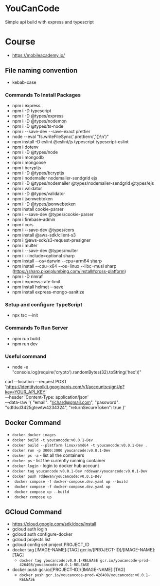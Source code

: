 # YouCanCode

Simple api build with express and typescript

# Course

-   https://mobileacademy.io/

## File naming convention

-   kebab-case

### Commands To Install Packages

-   npm i express
-   npm i -D typescript
-   npm i -D @types/express
-   npm i -D @types/nodemon
-   npm i -D @types/ts-node
-   npm i --save-dev --save-exact prettier
-   node --eval "fs.writeFileSync('.prettierrc','{}\n')"
-   npm install -D eslint @eslint/js typescript typescript-eslint
-   npm i dotenv
-   npm i -D @types/node
-   npm i mongodb
-   npm i mongoose
-   npm i bcryptjs
-   npm i -D @types/bcryptjs
-   npm i nodemailer nodemailer-sendgrid ejs
-   npm i -D @types/nodemailer @types/nodemailer-sendgrid @types/ejs
-   npm i validator
-   npm i -D @types/validator
-   npm i jsonwebtoken
-   npm i -D @types/jsonwebtoken
-   npm install cookie-parser
-   npm i --save-dev @types/cookie-parser
-   npm i firebase-admin
-   npm i cors
-   npm i --save-dev @types/cors
-   npm install @aws-sdk/client-s3
-   npm i @aws-sdk/s3-request-presigner
-   npm i multer
-   npm i --save-dev @types/multer
-   npm i --include=optional sharp
-   npm install --os=darwin --cpu=arm64 sharp
-   npm install --cpu=x64 --os=linux --libc=musl sharp (https://sharp.pixelplumbing.com/install#cross-platform)
-   npm i -D rimraf
-   npm i express-rate-limit
-   npm install helmet --save
-   npm install express-mongo-sanitize

### Setup and configure TypeScript

-   npx tsc --init

### Commands To Run Server

-   npm run build
-   npm run dev

### Useful command

-   node -e "console.log(require('crypto').randomBytes(32).toString('hex'))"

curl --location --request POST 'https://identitytoolkit.googleapis.com/v1/accounts:signUp?key=YOUR_API_KEY' \
--header 'Content-Type: application/json' \
--data-raw '{
"email": "richard@gmail.com",
"password": "sdfdsd3425gtewtw4234324",
"returnSecureToken": true
}'

## Docker Command

-   `docker docker images`
-   `docker build -t youcancode:v0.0.1-Dev .`
-   `docker build --platform linux/amd64 -t youcancode:v0.0.1-Dev .`
-   `docker run -p 3000:3000 youcancode:v0.0.1-Dev`
-   `docker ps -a` - list all the containers
-   `docker ps` - list the currently running container
-   `docker login` - login to docker hub account
-   `docker tag youcancode:v0.0.1-Dev rddewan/youcancode:v0.0.1-Dev`
-   `docker push rddewan/youcancode:v0.0.1-Dev`
-   ` docker compose -f docker-compose.dev.yaml up --build`
-   ` docker compose -f docker-compose.dev.yaml up`
-   ` docker compose up --build`
-   ` docker compose up`

## GCloud Command

-   https://cloud.google.com/sdk/docs/install
-   gcloud auth login
-   gcloud auth configure-docker
-   gcloud projects list
-   gcloud config set project PROJECT_ID
-   docker tag [IMAGE-NAME]:[TAG] gcr.io/[PROJECT-ID]/[IMAGE-NAME]:[TAG]
    -   `docker tag youcancode:v0.0.1-RELEASE gcr.io/youcancode-prod-426408/youcancode:v0.0.1-RELEASE`
-   docker push gcr.io/[PROJECT-ID]/[IMAGE-NAME]:[TAG]
    -   `docker push gcr.io/youcancode-prod-426408/youcancode:v0.0.1-RELEASE`
